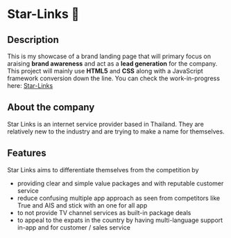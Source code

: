 # Star-Links 🌠


## Description
This is my showcase of a brand landing page that will primary focus on araising **brand awareness** and act as a **lead generation** for the company. This project will mainly use **HTML5** and **CSS** along with a JavaScript framework conversion down the line. You can check the work-in-progress here: [Star-Links](https://edgarsnow75.github.io/star-links/)

## About the company 
Star Links is an internet service provider based in Thailand. They are relatively new to the industry and are trying to make a name for themselves. 


## Features 
Star Links aims to differentiate themselves from the competition by 

- providing clear and simple value packages and with reputable customer service
- reduce confusing multiple app approach as seen from competitors like True and AIS and stick with an one for all app
- to not provide TV channel services as built-in package deals
- to appeal to the expats in the country by having multi-language support in-app and for customer / sales service

